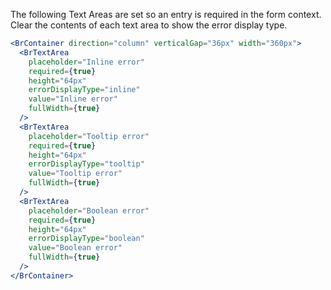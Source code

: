 The following Text Areas are set so an entry is required in the form context. Clear the contents of each text area to show the error display type.

```jsx live
<BrContainer direction="column" verticalGap="36px" width="360px">
  <BrTextArea
    placeholder="Inline error"
    required={true}
    height="64px"
    errorDisplayType="inline"
    value="Inline error"
    fullWidth={true}
  />
  <BrTextArea
    placeholder="Tooltip error"
    required={true}
    height="64px"
    errorDisplayType="tooltip"
    value="Tooltip error"
    fullWidth={true}
  />
  <BrTextArea
    placeholder="Boolean error"
    required={true}
    height="64px"
    errorDisplayType="boolean"
    value="Boolean error"
    fullWidth={true}
  />
</BrContainer>
```
